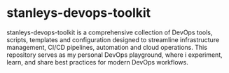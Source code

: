 # stanleys-devops-toolkit
stanleys-devops-toolkit is a comprehensive collection of DevOps tools, scripts, templates and configuration designed to streamline infrastructure management, CI/CD  pipelines, automation and cloud operations. This repository serves as my personal DevOps playground, where i experiment, learn, and share best practices  for modern DevOps workflows.
